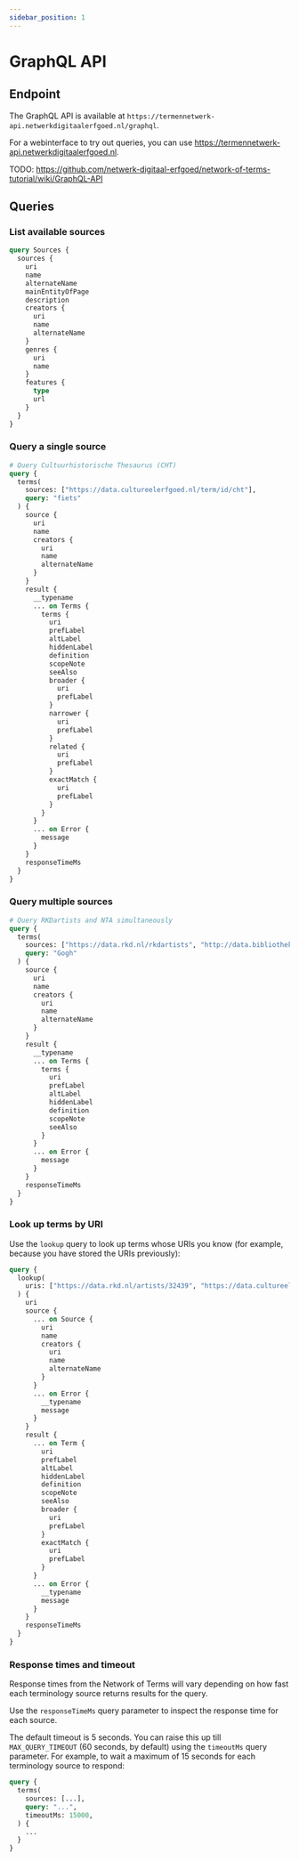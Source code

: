 ```yaml
---
sidebar_position: 1
---
```


# GraphQL API

## Endpoint 

The GraphQL API is available at `https://termennetwerk-api.netwerkdigitaalerfgoed.nl/graphql`.

For a webinterface to try out queries, you can use https://termennetwerk-api.netwerkdigitaalerfgoed.nl.

TODO: https://github.com/netwerk-digitaal-erfgoed/network-of-terms-tutorial/wiki/GraphQL-API

## Queries

### List available sources

```graphql
query Sources {
  sources {
    uri
    name
    alternateName
    mainEntityOfPage
    description
    creators {
      uri
      name
      alternateName
    }
    genres {
      uri
      name
    }
    features {
      type
      url
    }
  }
}
```

### Query a single source

```graphql
# Query Cultuurhistorische Thesaurus (CHT)
query {
  terms(
    sources: ["https://data.cultureelerfgoed.nl/term/id/cht"],
    query: "fiets"
  ) {
    source {
      uri
      name
      creators {
        uri
        name
        alternateName
      }
    }
    result {
      __typename
      ... on Terms {
        terms {
          uri
          prefLabel
          altLabel
          hiddenLabel
          definition 
          scopeNote
          seeAlso
          broader {
            uri
            prefLabel
          }
          narrower {
            uri
            prefLabel
          }
          related {
            uri
            prefLabel
          }
          exactMatch {
            uri
            prefLabel
          }
        }
      }
      ... on Error {
        message
      }
    }
    responseTimeMs
  }
}
```

### Query multiple sources

```graphql
# Query RKDartists and NTA simultaneously
query {
  terms(
    sources: ["https://data.rkd.nl/rkdartists", "http://data.bibliotheken.nl/id/dataset/persons"],
    query: "Gogh"
  ) {
    source {
      uri
      name
      creators {
        uri
        name
        alternateName
      }
    }
    result {
      __typename
      ... on Terms {
        terms {
          uri
          prefLabel
          altLabel
          hiddenLabel
          definition 
          scopeNote
          seeAlso
        }
      }
      ... on Error {
        message
      }
    }
    responseTimeMs
  }
}
```

### Look up terms by URI

Use the `lookup` query to look up terms whose URIs you know (for example, because you have stored the URIs previously):

```graphql
query {
  lookup(
    uris: ["https://data.rkd.nl/artists/32439", "https://data.cultureelerfgoed.nl/term/id/cht/15e29ea3-1b4b-4fb2-b970-a0c485330384"],
  ) {
    uri
    source {
      ... on Source {
        uri
        name
        creators {
          uri
          name
          alternateName
        }
      }
      ... on Error {
        __typename
        message
      }
    }
    result {
      ... on Term {
        uri
        prefLabel
        altLabel
        hiddenLabel
        definition 
        scopeNote
        seeAlso
        broader {
          uri
          prefLabel
        }
        exactMatch {
          uri
          prefLabel
        }
      }
      ... on Error {
        __typename
        message
      }
    }
    responseTimeMs
  }
}
```

### Response times and timeout

Response times from the Network of Terms will vary depending on how fast each terminology source returns results for the
query.

Use the `responseTimeMs` query parameter to inspect the response time for each source.

The default timeout is 5 seconds. You can raise this up till `MAX_QUERY_TIMEOUT` (60 seconds, by default) using the
`timeoutMs` query parameter. For example, to wait a maximum of 15 seconds for each terminology source to respond:

```graphql
query {
  terms(
    sources: [...],
    query: "...",
    timeoutMs: 15000,
  ) {
    ...
  }
}

